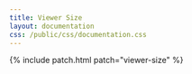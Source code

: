 ```yaml
---
title: Viewer Size
layout: documentation
css: /public/css/documentation.css
---
```


{% include patch.html patch="viewer-size" %}

